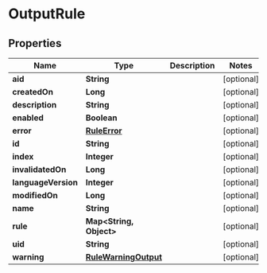 
# OutputRule

## Properties
Name | Type | Description | Notes
------------ | ------------- | ------------- | -------------
**aid** | **String** |  |  [optional]
**createdOn** | **Long** |  |  [optional]
**description** | **String** |  |  [optional]
**enabled** | **Boolean** |  |  [optional]
**error** | [**RuleError**](RuleError.md) |  |  [optional]
**id** | **String** |  |  [optional]
**index** | **Integer** |  |  [optional]
**invalidatedOn** | **Long** |  |  [optional]
**languageVersion** | **Integer** |  |  [optional]
**modifiedOn** | **Long** |  |  [optional]
**name** | **String** |  |  [optional]
**rule** | **Map&lt;String, Object&gt;** |  |  [optional]
**uid** | **String** |  |  [optional]
**warning** | [**RuleWarningOutput**](RuleWarningOutput.md) |  |  [optional]



